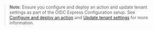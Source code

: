 > **Note**: Ensure you configure and deploy an action and update tenant settings as part of the OIDC Express Configuration setup. See [Configure and deploy an action](https://developer.okta.com/docs/guides/enable-express-configuration/main/#configure-and-deploy-an-action) and [Update tenant settings](https://developer.okta.com/docs/guides/enable-express-configuration/main/#update-tenant-settings) for more information.